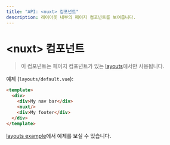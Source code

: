 ```yaml
---
title: "API: <nuxt> 컴포넌트"
description: 레이아웃 내부의 페이지 컴포넌트를 보여줍니다.
---
```


# &lt;nuxt&gt; 컴포넌트

> 이 컴포넌트는 페이지 컴포넌트가 있는 [layouts](/guide/views#layouts)에서만 사용됩니다.

예제 (`layouts/default.vue`):

```html
<template>
  <div>
    <div>My nav bar</div>
    <nuxt/>
    <div>My footer</div>
  </div>
</template>
```

[layouts example](/examples/layouts)에서 예제를 보실 수 있습니다.
